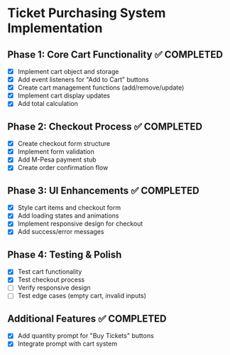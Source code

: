 # Ticket Purchasing System Implementation

## Phase 1: Core Cart Functionality ✅ COMPLETED
- [x] Implement cart object and storage
- [x] Add event listeners for "Add to Cart" buttons
- [x] Create cart management functions (add/remove/update)
- [x] Implement cart display updates
- [x] Add total calculation

## Phase 2: Checkout Process ✅ COMPLETED
- [x] Create checkout form structure
- [x] Implement form validation
- [x] Add M-Pesa payment stub
- [x] Create order confirmation flow

## Phase 3: UI Enhancements ✅ COMPLETED
- [x] Style cart items and checkout form
- [x] Add loading states and animations
- [x] Implement responsive design for checkout
- [x] Add success/error messages

## Phase 4: Testing & Polish
- [x] Test cart functionality
- [x] Test checkout process
- [ ] Verify responsive design
- [ ] Test edge cases (empty cart, invalid inputs)

## Additional Features ✅ COMPLETED
- [x] Add quantity prompt for "Buy Tickets" buttons
- [x] Integrate prompt with cart system
